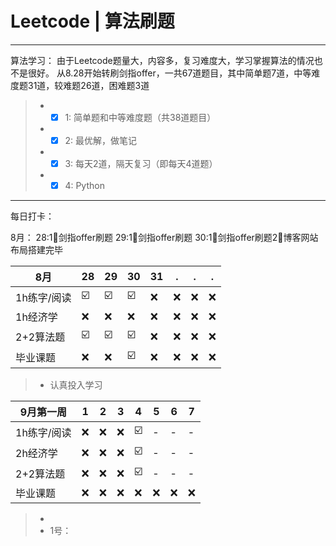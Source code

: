 # Leetcode | 算法刷题

------

算法学习：
   由于Leetcode题量大，内容多，复习难度大，学习掌握算法的情况也不是很好。
   从8.28开始转刷剑指offer，一共67道题目，其中简单题7道，中等难度题31道，较难题26道，困难题3道
> * - [x] 1: 简单题和中等难度题（共38道题目）
> * - [x] 2: 最优解，做笔记
> * - [x] 3: 每天2道，隔天复习（即每天4道题）
> * - [x] 4: Python

------
每日打卡：

8月：
   28:1⃣剑指offer刷题
   29:1⃣️剑指offer刷题
   30:1⃣️剑指offer刷题2⃣️博客网站布局搭建完毕

| 8月|28 | 29 |   30  |31 |  . | . | . |
| --------   | --------   |--------   |--------   |--------   |--------   |--------   |--------   |
| 1h练字/阅读 | ☑️ |☑️ |☑️ |❌ |❌ |❌ |❌ |
| 1h经济学 | ❌ |❌ |❌ |❌ |❌ |❌ |❌ |
| 2+2算法题 | ☑️ |☑️ |☑️ |❌ |❌ |❌ |❌ |
| 毕业课题 | ❌ |❌ |☑️  |❌ |❌ |❌ |❌ |
> * 认真投入学习

| 9月第一周|1 | 2|   3 |4 |  5   |  6 | 7  |
| --------   | --------   |--------   |--------   |--------   |--------   |--------   |--------   |
| 1h练字/阅读 | ❌ |❌ |❌ |☑️  |- |- |- |
| 2h经济学 | ❌ |❌ |❌ |☑️  |- |- |- |
| 2+2算法题 | ❌ |❌ |❌ |☑️  |- |- |- |
| 毕业课题 | ❌ |❌ |❌ |❌ |❌ |❌ |❌ |
> * 
> * 1号：

